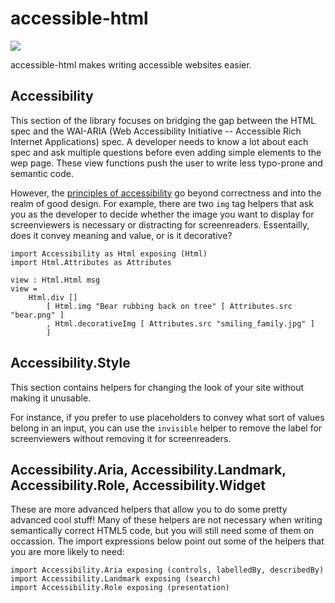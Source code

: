 # accessible-html
![](https://travis-ci.org/tesk9/accessible-html.svg?branch=master)

accessible-html makes writing accessible websites easier.

## Accessibility

This section of the library focuses on bridging the gap between the HTML spec and the WAI-ARIA (Web Accessibility Initiative -- Accessible Rich Internet Applications) spec. A developer needs to know a lot about each spec and ask multiple questions before even adding simple elements to the wep page. These view functions push the user to write less typo-prone and semantic code.

However, the [principles of accessibility](https://www.w3.org/TR/UNDERSTANDING-WCAG20/intro.html) go beyond correctness and into the realm of good design. For example, there are two `img` tag helpers that ask you as the developer to decide whether the image you want to display for screenviewers is necessary or distracting for screenreaders. Essentailly, does it convey meaning and value, or is it decorative?

```
import Accessibility as Html exposing (Html)
import Html.Attributes as Attributes

view : Html.Html msg
view =
    Html.div []
        [ Html.img "Bear rubbing back on tree" [ Attributes.src "bear.png" ]
        , Html.decorativeImg [ Attributes.src "smiling_family.jpg" ]
        ]

```

##  Accessibility.Style

This section contains helpers for changing the look of your site without making it unusable.

For instance, if you prefer to use placeholders to convey what sort of values belong in an input, you can use the `invisible` helper to remove the label for screenviewers without removing it for screenreaders.

## Accessibility.Aria, Accessibility.Landmark, Accessibility.Role, Accessibility.Widget

These are more advanced helpers that allow you to do some pretty advanced cool stuff! Many of these helpers are not necessary when writing semantically correct HTML5 code, but you will still need some of them on occassion. The import expressions below point out some of the helpers that you are more likely to need:


    import Accessibility.Aria exposing (controls, labelledBy, describedBy)
    import Accessibility.Landmark exposing (search)
    import Accessibility.Role exposing (presentation)
